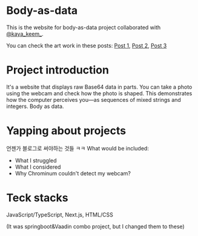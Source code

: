 # Body-as-data 

This is the website for body-as-data project collaborated with [@kaya_keem_](https://www.instagram.com/kaya_keem_/).

You can check the art work in these posts: [Post 1](https://www.instagram.com/p/C7bwI6wpowj/?utm_source=ig_web_copy_link&igsh=MzRlODBiNWFlZA==), [Post 2](https://www.instagram.com/p/C7brqIYJ6pD/?utm_source=ig_web_copy_link&igsh=MzRlODBiNWFlZA==), [Post 3](https://www.instagram.com/p/C6_lR0aps4v/?utm_source=ig_web_copy_link&igsh=MzRlODBiNWFlZA==)

# Project introduction

It's a website that displays raw Base64 data in parts. You can take a photo using the webcam and check how the photo is shaped. This demonstrates how the computer perceives you—as sequences of mixed strings and integers. Body as data. 

# Yapping about projects
언젠가 블로그로 써야하는 것들 ㅋㅋ
What would be included:
- What I struggled
- What I considered
- Why Chrominum couldn't detect my webcam?

# Teck stacks

JavaScript/TypeScript, Next.js, HTML/CSS

(It was springboot&Vaadin combo project, but I changed them to these)
